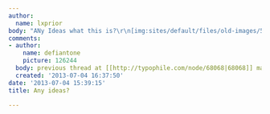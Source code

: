 ```yaml
---
author:
  name: lxprior
body: "ANy Ideas what this is?\r\n[img:sites/default/files/old-images/520660340502_Ju3k3a0K_l_4211.jpg]"
comments:
- author:
    name: defiantone
    picture: 126244
  body: previous thread at [[http://typophile.com/node/68068|68068]] may help
  created: '2013-07-04 16:37:50'
date: '2013-07-04 15:39:15'
title: Any ideas?

---
```

